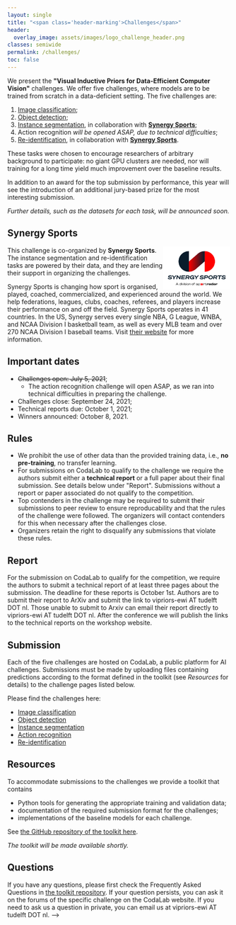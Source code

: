 ```yaml
---
layout: single
title: "<span class='header-marking'>Challenges</span>"
header:
  overlay_image: assets/images/logo_challenge_header.png
classes: semiwide
permalink: /challenges/
toc: false
---
```


<!-- <img src='/assets/images/logo_challenge.png' style='display: block; margin: 0 auto; width: 40%; min-width: 200px;' /> -->

We present the **"Visual Inductive Priors for Data-Efficient Computer Vision"** challenges. We offer five challenges, where models are to be trained from scratch in a data-deficient setting. The five challenges are:

1. [Image classification](https://competitions.codalab.org/competitions/33214);
2. [Object detection](https://competitions.codalab.org/competitions/33222);
3. [Instance segmentation](https://competitions.codalab.org/competitions/33340), in collaboration with [**Synergy Sports**](#synergy-sports);
4. Action recognition _will be opened ASAP, due to technical difficulties_; <!-- https://competitions.codalab.org/competitions/33420 -->
5. [Re-identification](https://competitions.codalab.org/competitions/33216), in collaboration with [**Synergy Sports**](#synergy-sports).

These tasks were chosen to encourage researchers of arbitrary background to participate: no giant GPU clusters are needed, nor will training for a long time yield much improvement over the baseline results.

In addition to an award for the top submission by performance, this year will see the introduction of an additional jury-based prize for the most interesting submission.

*Further details, such as the datasets for each task, will be announced soon.*

## Synergy Sports

[<img src='/assets/images/SynergySportsLogo.png' style='display: block; float: right; width: 30%; min-width: 150px;' />](https://synergysports.com/)

This challenge is co-organized by **Synergy Sports**. The instance segmentation and re-identification tasks are powered by their data, and they are lending their support in organizing the challenges.

Synergy Sports is changing how sport is organised, played, coached, commercialized, and experienced around the world. We help federations, leagues, clubs, coaches, referees, and players increase their performance on and off the field. Synergy Sports operates in 41 countries. In the US, Synergy serves every single NBA, G League, WNBA, and NCAA Division I basketball team, as well as every MLB team and over 270 NCAA Division I baseball teams. Visit [their website](https://synergysports.com/) for more information.

## Important dates

- ~~Challenges open: July 5, 2021~~;
  - The action recognition challenge will open ASAP, as we ran into technical difficulties in preparing the challenge.
- Challenges close: September 24, 2021;
- Technical reports due: October 1, 2021;
- Winners announced: October 8, 2021.

## Rules

- We prohibit the use of other data than the provided training data, i.e., **no pre-training**, no transfer learning.
- For submissions on CodaLab to qualify to the challenge we require the authors submit either a **technical report** or a full paper about their final submission. See details below under "Report". Submissions without a report or paper associated do not qualify to the competition.
- Top contenders in the challenge may be required to submit their submissions to peer review to ensure reproducability and that the rules of the challenge were followed. The organizers will contact contenders for this when necessary after the challenges close.
- Organizers retain the right to disqualify any submissions that violate these rules.

## Report

For the submission on CodaLab to qualify for the competition, we require the authors to submit a technical report of at least three pages about the submission. The deadline for these reports is October 1st. Authors are to submit their report to ArXiv and submit the link to vipriors-ewi AT tudelft DOT nl. Those unable to submit to Arxiv can email their report directly to vipriors-ewi AT tudelft DOT nl. After the conference we will publish the links to the technical reports on the workshop website.

## Submission

Each of the five challenges are hosted on CodaLab, a public platform for AI challenges. Submissions must be made by uploading files containing predictions according to the format defined in the toolkit (see *Resources* for details) to the challenge pages listed below.

Please find the challenges here:

- [Image classification](https://competitions.codalab.org/competitions/33214)
- [Object detection](https://competitions.codalab.org/competitions/33222)
- [Instance segmentation](https://competitions.codalab.org/competitions/33340)
- [Action recognition](https://competitions.codalab.org/competitions/33343)
- [Re-identification](https://competitions.codalab.org/competitions/33216)

## Resources

To accommodate submissions to the challenges we provide a toolkit that contains

- Python tools for generating the appropriate training and validation data;
- documentation of the required submission format for the challenges;
- implementations of the baseline models for each challenge.

See [the GitHub repository of the toolkit here](https://github.com/VIPriors/vipriors-challenges-toolkit).

*The toolkit will be made available shortly.*

## Questions

If you have any questions, please first check the Frequently Asked Questions in [the toolkit repository](https://github.com/VIPriors/vipriors-challenges-toolkit). If your question persists, you can ask it on the forums of the specific challenge on the CodaLab website. If you need to ask us a question in private, you can email us at vipriors-ewi AT tudelft DOT nl. -->
